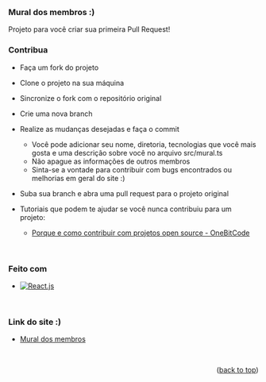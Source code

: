<a name="readme-top"></a>

<br />

<div align="left">

<h3 align="left">Mural dos membros :) </h3>

Projeto para você criar sua primeira Pull Request! 


<p align="left">

###  Contribua
* Faça um fork do projeto 
* Clone o projeto na sua máquina
* Sincronize o fork com o repositório original 
* Crie uma nova branch 
* Realize as mudanças desejadas e faça o commit
	* Você pode adicionar seu nome, diretoria, tecnologias que você mais gosta e uma descrição sobre você no arquivo src/mural.ts
	* Não apague as informações de outros membros
	* Sinta-se a vontade para contribuir com bugs encontrados ou melhorias em geral do site :) 
* Suba sua branch e abra uma pull request para o projeto original 

* Tutoriais que podem te ajudar se você nunca contribuiu para um projeto:
	*  [Porque e como contribuir com projetos open source - OneBitCode][onebitcode-url]

<br />

### Feito com

* [![React.js][React.js]][React.js-url]

<br />

###  Link do site :)

* [Mural dos membros][projeto-url]

<br />

<p align="right">(<a href="#readme-top">back to top</a>)</p>

<!-- MARKDOWN LINKS & IMAGES -->

[linkedin-shield]: https://img.shields.io/badge/-LinkedIn-black.svg?style=for-the-badge&logo=linkedin&colorB=555

[linkedin-url]: https://linkedin.com/in/karoldm

[React.js]: https://img.shields.io/badge/react-%2320232a.svg?style=for-the-badge&logo=react&logoColor=%2361DAFB

[React.js-url]: https://pt-br.reactjs.org/

[projeto-url]: https://ejcomp-unesp.github.io/hacktoberfest2022/

[onebitcode-url]: https://onebitcode.com/projetos-open-source/